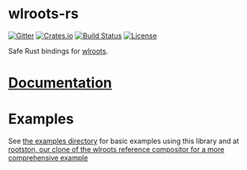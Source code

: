 # wlroots-rs
[![Gitter](https://badges.gitter.im/way-cooler/way-cooler.svg)](https://gitter.im/way-cooler/way-cooler?utm_source=badge&utm_medium=badge&utm_campaign=pr-badge)
[![Crates.io](https://img.shields.io/crates/v/wlroots.svg)](https://crates.io/crates/wlroots)
[![Build Status](https://travis-ci.org/swaywm/wlroots-rs.svg?branch=master)](https://travis-ci.org/swaywm/wlroots-rs/)
[![License](https://img.shields.io/badge/license-MIT-blue.svg)](https://github.com/way-cooler/wlroots-rs/)

Safe Rust bindings for [wlroots](https://github.com/SirCmpwn/wlroots).

# [Documentation](https://docs.rs/wlroots/)

# Examples
See [the examples directory](https://github.com/swaywm/wlroots-rs/tree/master/examples) for basic examples using this library and at [rootston, our clone of the wlroots reference compositor for a more comprehensive example](https://github.com/swaywm/wlroots-rs/tree/master/rootston)
